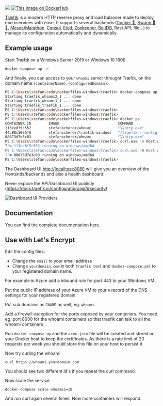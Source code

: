 ![](https://traefik.io/traefik.logo.svg)
[![This image on DockerHub](https://img.shields.io/docker/pulls/stefanscherer/traefik-windows.svg)](https://hub.docker.com/r/stefanscherer/traefik-windows/)

[Træfɪk](https://github.com/containous/traefik) is a modern HTTP reverse proxy and load balancer made to deploy microservices with ease. It supports several backends ([Docker :whale:](https://www.docker.com/), [Swarm :whale::whale:](https://github.com/docker/swarm), [Mesos/Marathon](https://mesosphere.github.io/marathon/), [Consul](https://www.consul.io/), [Etcd](https://coreos.com/etcd/), [Zookeeper](https://zookeeper.apache.org), [BoltDB](https://github.com/boltdb/bolt), Rest API, file...) to manage its configuration automatically and dynamically.

## Example usage

Start Træfɪk on a Windows Server 2019 or Windows 10 1809.

```bash
docker-compose up -d
```

And finally, you can access to your `whoami` server throught Træfɪk, on the domain name `{containerName}.{configuredDomain}`:

```bash
PS C:\Users\stefan\code\dockerfiles-windows\traefik> docker-compose up -d
Starting traefik_whoami2_1 ... done
Starting traefik_whoami1_1 ... done
Starting traefik_traefik_1 ... done
PS C:\Users\stefan\code\dockerfiles-windows\traefik>
PS C:\Users\stefan\code\dockerfiles-windows\traefik>
PS C:\Users\stefan\code\dockerfiles-windows\traefik> docker ps
CONTAINER ID        IMAGE                           COMMAND                  CREATED             STATUS              PORTS                                                              NAMES
113ce8f5c552        stefanscherer/whoami            "\\http.exe"             32 minutes ago      Up 4 seconds        8080/tcp                                                           traefik_whoami1_1
44c88c5055f0        stefanscherer/traefik-windows   "/traefik --configfi…"   32 minutes ago      Up 4 seconds        0.0.0.0:80->80/tcp, 0.0.0.0:443->443/tcp, 0.0.0.0:8080->8080/tcp   traefik_traefik_1
88673d7e3c03        stefanscherer/whoami            "\\http.exe"             32 minutes ago      Up 4 seconds        8080/tcp                                                           traefik_whoami2_1
PS C:\Users\stefan\code\dockerfiles-windows\traefik> curl.exe -H Host:whoami.docker.local http://localhost
I'm 113ce8f5c552 running on windows/amd64
PS C:\Users\stefan\code\dockerfiles-windows\traefik> curl.exe -H Host:whoami.docker.local http://localhost
I'm 88673d7e3c03 running on windows/amd64
PS C:\Users\stefan\code\dockerfiles-windows\traefik>
```

The Dashboard UI [http://localhost:8080](http://localhost:8080) will give you an overview of the frontends/backends and also a health dashboard.

Never expose the API/Dashboard UI publicly (<https://docs.traefik.io/configuration/api/#security>).

![Dashboard UI Providers](https://traefik.io/web.frontend.png)

## Documentation

You can find the complete documentation [here](https://docs.traefik.io).

## Use with Let's Encrypt

Edit the config files:
* Change the `email` to your email address
* Change `yourdomain.com` in both `traefik.toml` and `docker-compose.yml` to your registered domain name.

For example in Azure add a inbound rule for port 443 to your Windows VM.

Put the public IP address of your Azure VM to your `A` record of the DNS settings for your registered domain.

Put sub domains as `CNAME` as well, eg. `whoami`.

Add a firewall exception for the ports exposed by your containers.
You need eg. port 8000 for the whoami containers so that traefik can talk to all the whoami containers.

Run `docker-compose up` and the `acme.json` file will be created and stored on your Docker host to keep the certificates. As there is a rate limit of 20 requests per week you should store this file on your host to persist it.

Now try curling the whoami

```
curl https://whoami.yourdomain.com
```

You should see two different Id's if you repeat the curl command.

Now scale the service

```
docker-compose scale whoami1=10
```

And run curl again several times. Now more containers will respond.
